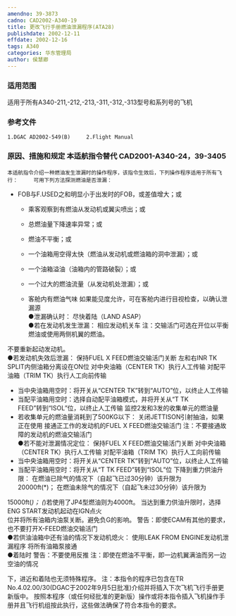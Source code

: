 ```yaml
---
amendno: 39-3873  
cadno: CAD2002-A340-19  
title: 更改飞行手册燃油泄漏程序(ATA28)  
publishdate: 2002-12-11  
effdate: 2002-12-16  
tags: A340  
categories: 华东管理局  
author: 侯慧卿  
---
```

  
### 适用范围  
适用于所有A340-211,-212,-213,-311,-312,-313型号和系列号的飞机  
  
<!--more-->  
### 参考文件  
    1.DGAC AD2002-549(B)     2.Flight Manual  
  
### 原因、措施和规定 本适航指令替代 CAD2001-A340-24，39-3405  
    本适航指令介绍一种燃油发生泄漏时的操作程序，该指令生效后，下列操作程序适用于所有飞行：     可用下列方法探测燃油是否泄漏：  
- FOB与F.USED之和明显小于出发时的FOB，或差值增大；或  
    - 乘客观察到有燃油从发动机或翼尖喷出；或  
    - 总燃油量下降速率异常；或  
    - 燃油不平衡；或  
  
    - 一个油箱用空得太快（燃油从发动机或燃油箱的洞中泄漏）；或  
  
    - 一个油箱溢油（油箱内的管路破裂）；或  
    - 一个过大的燃油流量（从发动机处泄漏）；或  
    - 客舱内有燃油气味     如果能见度允许，可在客舱内进行目视检查，以确认泄漏源  
    ●泄漏确认时：       尽快着陆（LAND ASAP）  
    ●若在发动机发生泄漏：       相应发动机关车       注：交输活门可选在开位以平衡燃油或使用两侧机翼的燃油。  
  
不要重新起动发动机。  
    ●若发动机失效后泄漏：       保持FUEL X FEED燃油交输活门关断       左和右INR TK SPLIT内侧油箱分离设在ON位       对中央油箱（CENTER TK）执行人工传输       对配平油箱（TRIM TK）执行人工向前传输  
- 当中央油箱用空时：将开关从“CENTER TK”转到“AUTO”位，以终止人工传输  
- 当配平油箱用空时：选择自动配平油箱模式，并将开关从“T TK  
FEED”转到“ISOL”位，以终止人工传输       监控2发和3发的收集单元的燃油量  
- 若收集单元的燃油量消耗到了500KG以下：       关闭JETTISON引射抽油，如果正在使用       接通正工作的发动机的FUEL X FEED燃油交输活门       注：不要接通故障的发动机的燃油交输活门  
    ●若不能对泄漏情况定位：       保持FUEL X FEED燃油交输活门关断       对中央油箱（CENTER TK）执行人工传输       对配平油箱（TRIM TK）执行人工向前传输  
- 当中央油箱用空时：将开关从“CENTER TK”转到“AUTO”位，以终止人工传输  
- 当配平油箱用空时：将开关从“T TK FEED”转到“ISOL”位       下降到重力供油升限：       在燃油已除气的情况下（自起飞已过30分钟）该升限为  
20000ft(*)；       在燃油未除气的情况下（自起飞未过30分钟）该升限为  
  
15000ft(*)； (*)若使用了JP4型燃油则为4000ft。      当达到重力供油升限时，选择ENG START发动机起动在IGN点火  
位并将所有油箱内油泵关断。避免负G的影响。       警告：即使ECAM有其他的要求，也不要打开X-FEED燃油交输活门  
    ●若供油油箱中还有油的情况下发动机熄火：       使用LEAK FROM ENGINE发动机泄漏程序       将所有油箱泵接通  
    ●着陆时       警告：不要使用反推       注：即使在燃油不平衡，即一边机翼满油而另一边空油的情况  
  
下，进近和着陆也无须特殊程序。     注：本指令的程序已包含在TR No.4.02.00/30(DGAC于2002年9月5日批准)介绍并将插入下次飞机飞行手册更新版中。     按照本程序（或任何经批准的更新版）操作或将本指令插入飞机操作手册并且飞行机组按此执行，这些做法确保了符合本指令的要求。  
